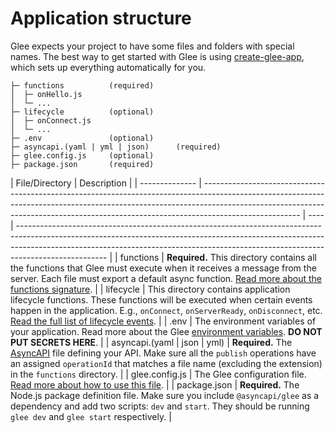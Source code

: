 # Application structure

Glee expects your project to have some files and folders with special names. The best way to get started with Glee is using [create-glee-app](https://github.com/asyncapi/create-glee-app), which sets up everything automatically for you.

```
├─ functions          (required)
│  ├─ onHello.js
│  └─ ...
├─ lifecycle          (optional)
│  ├─ onConnect.js
│  └─ ...
├─ .env               (optional)
├─ asyncapi.(yaml | yml | json)      (required)
├─ glee.config.js     (optional)
├─ package.json       (required)
```

| File/Directory | Description                                                                                                                                                                                                                                                        |
| -------------- | ------------------------------------------------------------------------------------------------------------------------------------------------------------------------------------------------------------------------------------------------------------------ | ---- | ---------------------------------------------------------------------------------------------------------------------------------------------------------------------------------------------------------------------------------------------------------------- |
| functions      | **Required.** This directory contains all the functions that Glee must execute when it receives a message from the server. Each file must export a default async function. [Read more about the functions signature](./functions.md).                              |
| lifecycle      | This directory contains application lifecycle functions. These functions will be executed when certain events happen in the application. E.g., `onConnect`, `onServerReady`, `onDisconnect`, etc. [Read the full list of lifecycle events](./lifecycle-events.md). |
| .env           | The environment variables of your application. Read more about the Glee [environment variables](./env-vars.md). **DO NOT PUT SECRETS HERE**.                                                                                                                       |
| asyncapi.(yaml | json                                                                                                                                                                                                                                                               | yml) | **Required.** The [AsyncAPI](https://www.asyncapi.com/docs/specifications/latest) file defining your API. Make sure all the `publish` operations have an assigned `operationId` that matches a file name (excluding the extension) in the `functions` directory. |
| glee.config.js | The Glee configuration file. [Read more about how to use this file](./config-file.md).                                                                                                                                                                             |
| package.json   | **Required.** The Node.js package definition file. Make sure you include `@asyncapi/glee` as a dependency and add two scripts: `dev` and `start`. They should be running `glee dev` and `glee start` respectively.                                                 |

